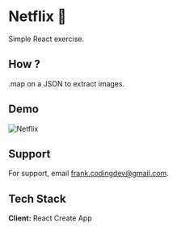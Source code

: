 # Netflix 🍿

Simple React exercise.

## How ?

.map on a JSON to extract images.

## Demo

![Netflix](./src/assets/Netflix.png)

## Support

For support, email frank.codingdev@gmail.com.

## Tech Stack

**Client:** React Create App
